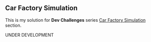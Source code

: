 ## Car Factory Simulation ##

This is my solution for **Dev Challenges** series [Car Factory Simulation](CHALLENGE.md) section.

UNDER DEVELOPMENT

